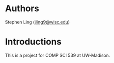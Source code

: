 # Authors
Stephen Ling  (jling9@wisc.edu)

# Introductions
This is a project for COMP SCI 539 at UW-Madison.
